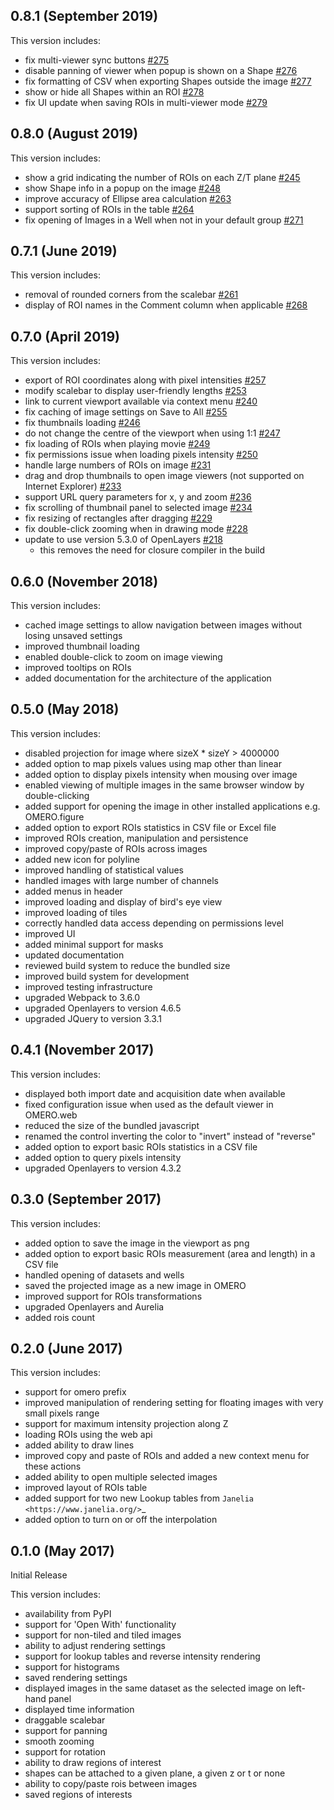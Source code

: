 
0.8.1 (September 2019)
----------------------

This version includes:

- fix multi-viewer sync buttons [#275](https://github.com/ome/omero-iviewer/pull/275)
- disable panning of viewer when popup is shown on a Shape [#276](https://github.com/ome/omero-iviewer/pull/276)
- fix formatting of CSV when exporting Shapes outside the image [#277](https://github.com/ome/omero-iviewer/pull/277)
- show or hide all Shapes within an ROI [#278](https://github.com/ome/omero-iviewer/pull/278)
- fix UI update when saving ROIs in multi-viewer mode [#279](https://github.com/ome/omero-iviewer/pull/279)

0.8.0 (August 2019)
-------------------

This version includes:

- show a grid indicating the number of ROIs on each Z/T plane [#245](https://github.com/ome/omero-iviewer/pull/245)
- show Shape info in a popup on the image [#248](https://github.com/ome/omero-iviewer/pull/248)
- improve accuracy of Ellipse area calculation [#263](https://github.com/ome/omero-iviewer/pull/263)
- support sorting of ROIs in the table [#264](https://github.com/ome/omero-iviewer/pull/264)
- fix opening of Images in a Well when not in your default group [#271](https://github.com/ome/omero-iviewer/pull/271)

0.7.1 (June 2019)
-----------------

This version includes:

- removal of rounded corners from the scalebar [#261](https://github.com/ome/omero-iviewer/pull/261)
- display of ROI names in the Comment column when applicable [#268](https://github.com/ome/omero-iviewer/pull/268)

0.7.0 (April 2019)
------------------

This version includes:

- export of ROI coordinates along with pixel intensities [#257](https://github.com/ome/omero-iviewer/pull/257)
- modify scalebar to display user-friendly lengths [#253](https://github.com/ome/omero-iviewer/pull/253)
- link to current viewport available via context menu [#240](https://github.com/ome/omero-iviewer/pull/240)
- fix caching of image settings on Save to All [#255](https://github.com/ome/omero-iviewer/pull/255)
- fix thumbnails loading [#246](https://github.com/ome/omero-iviewer/pull/246)
- do not change the centre of the viewport when using 1:1 [#247](https://github.com/ome/omero-iviewer/pull/247)
- fix loading of ROIs when playing movie [#249](https://github.com/ome/omero-iviewer/pull/249)
- fix permissions issue when loading pixels intensity [#250](https://github.com/ome/omero-iviewer/pull/250)
- handle large numbers of ROIs on image [#231](https://github.com/ome/omero-iviewer/pull/231)
- drag and drop thumbnails to open image viewers (not supported on Internet Explorer) [#233](https://github.com/ome/omero-iviewer/pull/233)
- support URL query parameters for x, y and zoom [#236](https://github.com/ome/omero-iviewer/pull/236)
- fix scrolling of thumbnail panel to selected image [#234](https://github.com/ome/omero-iviewer/pull/234)
- fix resizing of rectangles after dragging [#229](https://github.com/ome/omero-iviewer/pull/229)
- fix double-click zooming when in drawing mode [#228](https://github.com/ome/omero-iviewer/pull/228)
- update to use version 5.3.0 of OpenLayers [#218](https://github.com/ome/omero-iviewer/pull/218)
    - this removes the need for closure compiler in the build

0.6.0 (November 2018)
---------------------

This version includes:

- cached image settings to allow navigation between images without losing unsaved settings
- improved thumbnail loading
- enabled double-click to zoom on image viewing
- improved tooltips on ROIs
- added documentation for the architecture of the application

0.5.0 (May 2018)
----------------

This version includes:

- disabled projection for image where sizeX * sizeY > 4000000
- added option to map pixels values using map other than linear
- added option to display pixels intensity when mousing over image
- enabled viewing of multiple images in the same browser window by double-clicking
- added support for opening the image in other installed applications e.g. OMERO.figure
- added option to export ROIs statistics in CSV file or Excel file
- improved ROIs creation, manipulation and persistence
- improved copy/paste of ROIs across images
- added new icon for polyline
- improved handling of statistical values
- handled images with large number of channels
- added menus in header
- improved loading and display of bird's eye view
- improved loading of tiles
- correctly handled data access depending on permissions level
- improved UI
- added minimal support for masks
- updated documentation
- reviewed build system to reduce the bundled size
- improved build system for development
- improved testing infrastructure
- upgraded Webpack to 3.6.0
- upgraded Openlayers to version 4.6.5
- upgraded JQuery to version 3.3.1


0.4.1 (November 2017)
---------------------

This version includes:

- displayed both import date and acquisition date when available
- fixed configuration issue when used as the default viewer in OMERO.web
- reduced the size of the bundled javascript
- renamed the control inverting the color to "invert" instead of "reverse"
- added option to export basic ROIs statistics in a CSV file
- added option to query pixels intensity
- upgraded Openlayers to version 4.3.2


0.3.0 (September 2017)
----------------------

This version includes:

- added option to save the image in the viewport as png
- added option to export basic ROIs measurement (area and length) in a CSV file
- handled opening of datasets and wells
- saved the projected image as a new image in OMERO
- improved support for ROIs transformations
- upgraded Openlayers and Aurelia
- added rois count


0.2.0 (June 2017)
----------------

This version includes:

- support for omero prefix
- improved manipulation of rendering setting for floating images with very small pixels range
- support for maximum intensity projection along Z
- loading ROIs using the web api
- added ability to draw lines
- improved copy and paste of ROIs and added a new context menu for these actions
- added ability to open multiple selected images
- improved layout of ROIs table
- added support for two new Lookup tables from `Janelia <https://www.janelia.org/>`_
- added option to turn on or off the interpolation


0.1.0 (May 2017)
----------------

Initial Release

This version includes:

- availability from PyPI
- support for 'Open With' functionality
- support for non-tiled and tiled images
- ability to adjust rendering settings
- support for lookup tables and reverse intensity rendering
- support for histograms
- saved rendering settings
- displayed images in the same dataset as the selected image on left-hand panel
- displayed time information
- draggable scalebar
- support for panning
- smooth zooming
- support for rotation
- ability to draw regions of interest
- shapes can be attached to a given plane, a given z or t or none
- ability to copy/paste rois between images
- saved regions of interests
